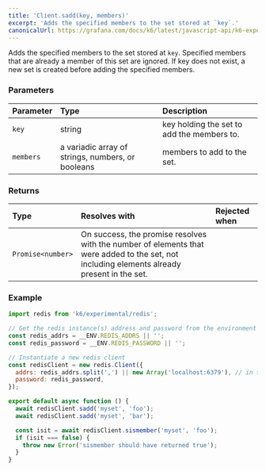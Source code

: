 ```yaml
---
title: 'Client.sadd(key, members)'
excerpt: 'Adds the specified members to the set stored at `key`.'
canonicalUrl: https://grafana.com/docs/k6/latest/javascript-api/k6-experimental/redis/client/client-sadd/
---
```


Adds the specified members to the set stored at `key`. Specified members that are already a member of this set are ignored. If key does not exist, a new set is created before adding the specified members.

### Parameters

| Parameter | Type   | Description                                |
| :-------- | :----- | :----------------------------------------- |
| `key`     | string | key holding the set to add the members to. |
| `members` | a variadic array of strings, numbers, or booleans  | members to add to the set.                 |


### Returns

| Type              | Resolves with                                                                                                                                          | Rejected when |
| :---------------- | :-------------------------------------------------------------------------------------------------------------------------------------------------- | :------- |
| `Promise<number>` | On success, the promise resolves with the number of elements that were added to the set, not including elements already present in the set. |          |

### Example

<CodeGroup labels={[]}>

```javascript
import redis from 'k6/experimental/redis';

// Get the redis instance(s) address and password from the environment
const redis_addrs = __ENV.REDIS_ADDRS || '';
const redis_password = __ENV.REDIS_PASSWORD || '';

// Instantiate a new redis client
const redisClient = new redis.Client({
  addrs: redis_addrs.split(',') || new Array('localhost:6379'), // in the form of 'host:port', separated by commas
  password: redis_password,
});

export default async function () {
  await redisClient.sadd('myset', 'foo');
  await redisClient.sadd('myset', 'bar');

  const isit = await redisClient.sismember('myset', 'foo');
  if (isit === false) {
    throw new Error('sismember should have returned true');
  }
}
```

</CodeGroup>